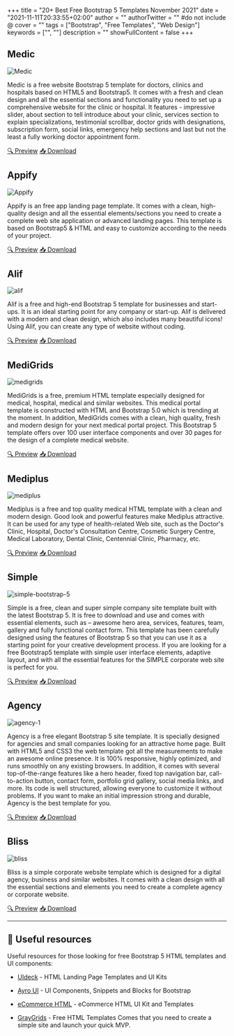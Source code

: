 +++
title = "20+ Best Free Bootstrap 5 Templates November 2021"
date = "2021-11-11T20:33:55+02:00"
author = ""
authorTwitter = "" #do not include @
cover = ""
tags = ["Bootstrap", "Free Templates", "Web Design"]
keywords = ["", ""]
description = ""
showFullContent = false
+++

## Medic

![Medic](medic-template.jpg)

Medic is a free website Bootstrap 5 template for doctors, clinics and hospitals based on HTML5 and Bootstrap5. It comes with a fresh and clean design and all the essential sections and functionality you need to set up a comprehensive website for the clinic or hospital. It features - impressive slider, about section to tell introduce about your clinic, services section to explain specializations, testimonial scrollbar, doctor grids with designations, subscription form, social links, emergency help sections and last but not the least a fully working doctor appointment form.

[🔍 Preview](https://preview.uideck.com/items/medic/index.html)  [📥 Download](https://uideck.com/templates/medic/)

## Appify

![Appify](appify.jpg)

Appify is an free app landing page template. It comes with a clean, high-quality design and all the essential elements/sections you need to create a complete web site application or advanced landing pages. This template is based on Bootstrap5 & HTML and easy to customize according to the needs of your project.

[🔍 Preview](https://preview.uideck.com/items/appify/index.html)  [📥 Download](https://uideck.com/templates/appify/)

## Alif

![alif](alif.jpg)

Alif is a free and high-end Bootstrap 5 template for businesses and start-ups. It is an ideal starting point for any company or start-up. Alif is delivered with a modern and clean design, which also includes many beautiful icons! Using Alif, you can create any type of website without coding.

[🔍 Preview](https://demo.graygrids.com/themes/alif/)  [📥 Download](https://graygrids.com/templates/alif-free-bootstrap-5-business-template/)

## MediGrids

![medigrids](medigrids.jpg)

MediGrids is a free, premium HTML template especially designed for medical, hospital, medical and similar websites. This medical portal template is constructed with HTML and Bootstrap 5.0 which is trending at the moment. In addition, MediGrids comes with a clean, high quality, fresh and modern design for your next medical portal project. This Bootstrap 5 template offers over 100 user interface components and over 30 pages for the design of a complete medical website.

[🔍 Preview](https://demo.graygrids.com/themes/medigrids/index.html)  [📥 Download](https://graygrids.com/templates/medigrids-free-medical-and-hospital-html-template/)

## Mediplus

![mediplus](mediplus.jpg)

Mediplus is a free and top quality medical HTML template with a clean and modern design. Good look and powerful features make Mediplus attractive. It can be used for any type of health-related Web site, such as the Doctor's Clinic, Hospital, Doctor's Consultation Centre, Cosmetic Surgery Centre, Medical Laboratory, Dental Clinic, Centennial Clinic, Pharmacy, etc.

[🔍 Preview](https://wpthemesgrid.com/themes/mediplus/)  [📥 Download](https://wpthemesgrid.com/downloads/mediplus-medical-and-doctor-html-template/)

## Simple

![simple-bootstrap-5](simple-bootstrap-5.jpg)

Simple is a free, clean and super simple company site template built with the latest Bootstrap 5. It is free to download and use and comes with essential elements, such as – awesome hero area, services, features, team, gallery and fully functional contact form. This template has been carefully designed using the features of Bootstrap 5 so that you can use it as a starting point for your creative development process. If you are looking for a free Bootstrap5 template with simple user interface elements, adaptive layout, and with all the essential features for the SIMPLE corporate web site is perfect for you.

[🔍 Preview](https://preview.uideck.com/items/simple/index.html)  [📥 Download](https://graygrids.com/templates/free-bootstrap-5-template-simple/)

## Agency

![agency-1](agency-1.jpg)

Agency is a free elegant Bootstrap 5 site template. It is specially designed for agencies and small companies looking for an attractive home page. Built with HTML5 and CSS3 the web template got all the measurements to make an awesome online presence. It is 100% responsive, highly optimized, and runs smoothly on any existing browsers. In addition, it comes with several top-of-the-range features like a hero header, fixed top navigation bar, call-to-action button, contact form, portfolio grid gallery, social media links, and more. Its code is well structured, allowing everyone to customize it without problems. If you want to make an initial impression strong and durable, Agency is the best template for you.

[🔍 Preview](https://technext.github.io/agency-2/)  [📥 Download](https://themewagon.com/themes/free-bootstrap-5-html-5-business-website-template-agency/)

## Bliss

![bliss](bliss.jpg)

Bliss is a simple corporate website template which is designed for a digital agency, business and similar websites. It comes with a clean design with all the essential sections and elements you need to create a complete agency or corporate website.

[🔍 Preview](https://preview.uideck.com/items/bliss/index.html)  [📥 Download](https://uideck.com/templates/bliss/)

---

## 🔗 Useful resources

Useful resources for those looking for free Bootstrap 5 HTML templates and UI components:

- [UIdeck](https://uideck.com/) - HTML Landing Page Templates and UI Kits

- [Ayro UI](https://ayroui.com/components) - UI Components, Snippets and Blocks for Bootstrap

- [eCommerce HTML](https://ecommercehtml.com/) - eCommerce HTML UI Kit and Templates

- [GrayGrids](https://graygrids.com/templates/category/free-html-templates/) - Free HTML Templates Comes that you need to create a simple site and launch your quick MVP.
